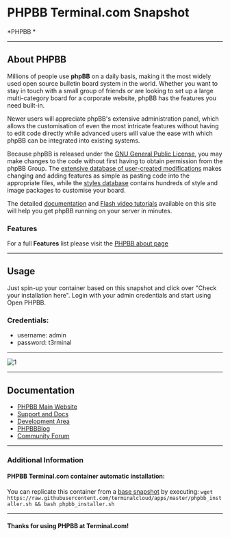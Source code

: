 # **PHPBB** Terminal.com Snapshot
*PHPBB *

---

## About PHPBB

Millions of people use **phpBB** on a daily basis, making it the most widely used open source bulletin board system in the world. Whether you want to stay in touch with a small group of friends or are looking to set up a large multi-category board for a corporate website, phpBB has the features you need built-in.

Newer users will appreciate phpBB's extensive administration panel, which allows the customisation of even the most intricate features without having to edit code directly while advanced users will value the ease with which phpBB can be integrated into existing systems.

Because phpBB is released under the [GNU General Public License](http://opensource.org/licenses/gpl-2.0.php), you may make changes to the code without first having to obtain permission from the phpBB Group. The [extensive database of user-created modifications](https://www.phpbb.com/customise/db/modifications-1) makes changing and adding features as simple as pasting code into the appropriate files, while the [styles database](https://www.phpbb.com/customise/db/styles-2) contains hundreds of style and image packages to customise your board.

The detailed [documentation](https://www.phpbb.com/support/documentation/) and [Flash video tutorials](https://www.phpbb.com/support/tutorials/) available on this site will help you get phpBB running on your server in minutes.



### Features

For a full **Features** list please visit the [PHPBB about page](https://www.phpbb.com/about/features/)

---

## Usage

Just spin-up your container based on this snapshot and click over "Check your installation here".
Login with your admin credentials and start using Open PHPBB.


### Credentials:

- username: admin
- password: t3rminal


---

![1](http://thenewtech.info/wp-content/uploads/sites/3/2012/07/phpbb-install-8.jpg)	

---

## Documentation
- [PHPBB Main Website](https://www.phpbb.com/)
- [Support and Docs](https://www.phpbb.com/support/)
- [Development Area](https://www.phpbb.com/development/)
- [PHPBBBlog](https://blog.phpbb.com/)
- [Community Forum](https://www.phpbb.com/community/)


---


### Additional Information
#### PHPBB Terminal.com container automatic installation:
You can replicate this container from a [base snapshot](https://www.terminal.com/tiny/FzpHiTXG1K) by executing:
`wget https://raw.githubusercontent.com/terminalcloud/apps/master/phpbb_installer.sh && bash phpbb_installer.sh`


---

#### Thanks for using PHPBB at Terminal.com!